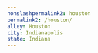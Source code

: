 ```yaml
---
﻿nonslashpermalink2: houston
permalink2: /houston/
alley: Houston
city: Indianapolis
state: Indiana
---
```

